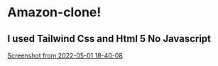 # Amazon-clone!
<h2>I used Tailwind Css and Html 5 No Javascript</h2>

[Screenshot from 2022-05-01 18-40-08](https://user-images.githubusercontent.com/60399486/166147441-e89265f2-3855-42a0-9965-b0fb615f5440.png)
